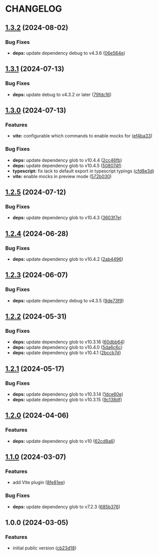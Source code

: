 # CHANGELOG

## [1.3.2](https://github.com/Forsakringskassan/apimock-express/compare/v1.3.1...v1.3.2) (2024-08-02)


### Bug Fixes

* **deps:** update dependency debug to v4.3.6 ([06e564e](https://github.com/Forsakringskassan/apimock-express/commit/06e564e569e61111618eb9b1428cb48838561f20))

## [1.3.1](https://github.com/Forsakringskassan/apimock-express/compare/v1.3.0...v1.3.1) (2024-07-13)


### Bug Fixes

* **deps:** update debug to v4.3.2 or later ([79fdc16](https://github.com/Forsakringskassan/apimock-express/commit/79fdc16747a2589ce879c7c5135e773fe1849f56))

## [1.3.0](https://github.com/Forsakringskassan/apimock-express/compare/v1.2.5...v1.3.0) (2024-07-13)


### Features

* **vite:** configurable which commands to enable mocks for ([ef4ba33](https://github.com/Forsakringskassan/apimock-express/commit/ef4ba33e239f333fa35a58ecf72cf725987eb3d3))


### Bug Fixes

* **deps:** update dependency glob to v10.4.4 ([2cc46fb](https://github.com/Forsakringskassan/apimock-express/commit/2cc46fbc329e2cf63be7ca7219a110edd11e0f87))
* **deps:** update dependency glob to v10.4.5 ([508074f](https://github.com/Forsakringskassan/apimock-express/commit/508074f4bdd4d76a4d22ff06f49af090cde9b5c1))
* **typescript:** fix lack to default export in typescript typings ([cfd8e3d](https://github.com/Forsakringskassan/apimock-express/commit/cfd8e3d3130f31760c912b080d01a81e64878647))
* **vite:** enable mocks in preview mode ([572b030](https://github.com/Forsakringskassan/apimock-express/commit/572b030d7b68350fcd2901a2f2bd5bcaeb6af548))

## [1.2.5](https://github.com/Forsakringskassan/apimock-express/compare/v1.2.4...v1.2.5) (2024-07-12)


### Bug Fixes

* **deps:** update dependency glob to v10.4.3 ([3603f7e](https://github.com/Forsakringskassan/apimock-express/commit/3603f7ea813bfb76c56842643ae05693bb360e7b))

## [1.2.4](https://github.com/Forsakringskassan/apimock-express/compare/v1.2.3...v1.2.4) (2024-06-28)


### Bug Fixes

* **deps:** update dependency glob to v10.4.2 ([2ab4496](https://github.com/Forsakringskassan/apimock-express/commit/2ab4496e73282bcd9ade298f1f66ada4a5555e70))

## [1.2.3](https://github.com/Forsakringskassan/apimock-express/compare/v1.2.2...v1.2.3) (2024-06-07)


### Bug Fixes

* **deps:** update dependency debug to v4.3.5 ([9de73f9](https://github.com/Forsakringskassan/apimock-express/commit/9de73f9c769cbb826bd9773269e9a9048649fb3f))

## [1.2.2](https://github.com/Forsakringskassan/apimock-express/compare/v1.2.1...v1.2.2) (2024-05-31)


### Bug Fixes

* **deps:** update dependency glob to v10.3.16 ([60dbb64](https://github.com/Forsakringskassan/apimock-express/commit/60dbb64e171f42428d2ca1965b41e589c4f89430))
* **deps:** update dependency glob to v10.4.0 ([5da6c6c](https://github.com/Forsakringskassan/apimock-express/commit/5da6c6c74a34c797a8eee0244d5926e5b96cb815))
* **deps:** update dependency glob to v10.4.1 ([2bccb7d](https://github.com/Forsakringskassan/apimock-express/commit/2bccb7de40b5bc6c8b8bd96c718954bc07cbf698))

## [1.2.1](https://github.com/Forsakringskassan/apimock-express/compare/v1.2.0...v1.2.1) (2024-05-17)


### Bug Fixes

* **deps:** update dependency glob to v10.3.14 ([1dce60e](https://github.com/Forsakringskassan/apimock-express/commit/1dce60e806a37482c7fd3bf718d48277bb3827a2))
* **deps:** update dependency glob to v10.3.15 ([9c138df](https://github.com/Forsakringskassan/apimock-express/commit/9c138df6c43bdff204a0c056bfa9a207f9eaa16f))

## [1.2.0](https://github.com/Forsakringskassan/apimock-express/compare/v1.1.0...v1.2.0) (2024-04-06)


### Features

* **deps:** update dependency glob to v10 ([62cd8a6](https://github.com/Forsakringskassan/apimock-express/commit/62cd8a6b862901f0180c522ec0a312be5bf6759c))

## [1.1.0](https://github.com/Forsakringskassan/apimock-express/compare/v1.0.0...v1.1.0) (2024-03-07)


### Features

* add Vite plugin ([8fe81ee](https://github.com/Forsakringskassan/apimock-express/commit/8fe81ee95e2ed52de541c14b36fe5f7f77ba9b8e))


### Bug Fixes

* **deps:** update dependency glob to v7.2.3 ([685b376](https://github.com/Forsakringskassan/apimock-express/commit/685b376e6cefcb52aaf9966c6c37ec7528f06f43))

## 1.0.0 (2024-03-05)


### Features

* initial public version ([cb23d18](https://github.com/Forsakringskassan/apimock-express/commit/cb23d18692acef70dcd05b8e112bb111f08d51e5))
